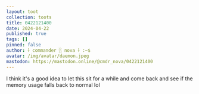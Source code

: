 ```yaml
---
layout: toot
collection: toots
title: 0422121400
date: 2024-04-22
published: true
tags: []
pinned: false
author: ⸸ commander ░ nova ⸸ :~$
avatar: /img/avatar/daemon.jpeg
mastodon: https://mastodon.online/@cmdr_nova/0422121400
---
```


I think it's a good idea to let this sit for a while and come back and see if the memory usage falls back to normal lol
